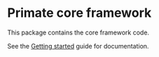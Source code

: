 # Primate core framework

This package contains the core framework code.

See the [Getting started][getting-started] guide for documentation.

[getting-started]: https://primatejs.com/guide/getting-started
